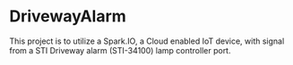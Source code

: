 # DrivewayAlarm
This project is to utilize a Spark.IO, a Cloud enabled IoT device, with signal from a STI Driveway alarm (STI-34100) lamp controller port.

